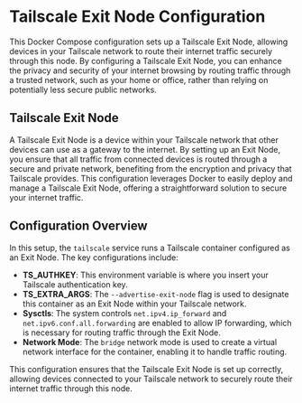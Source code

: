 # Tailscale Exit Node Configuration

This Docker Compose configuration sets up a Tailscale Exit Node, allowing devices in your Tailscale network to route their internet traffic securely through this node. By configuring a Tailscale Exit Node, you can enhance the privacy and security of your internet browsing by routing traffic through a trusted network, such as your home or office, rather than relying on potentially less secure public networks.

## Tailscale Exit Node

A Tailscale Exit Node is a device within your Tailscale network that other devices can use as a gateway to the internet. By setting up an Exit Node, you ensure that all traffic from connected devices is routed through a secure and private network, benefiting from the encryption and privacy that Tailscale provides. This configuration leverages Docker to easily deploy and manage a Tailscale Exit Node, offering a straightforward solution to secure your internet traffic.

## Configuration Overview

In this setup, the `tailscale` service runs a Tailscale container configured as an Exit Node. The key configurations include:

- **TS_AUTHKEY**: This environment variable is where you insert your Tailscale authentication key.
- **TS_EXTRA_ARGS**: The `--advertise-exit-node` flag is used to designate this container as an Exit Node within your Tailscale network.
- **Sysctls**: The system controls `net.ipv4.ip_forward` and `net.ipv6.conf.all.forwarding` are enabled to allow IP forwarding, which is necessary for routing traffic through the Exit Node.
- **Network Mode**: The `bridge` network mode is used to create a virtual network interface for the container, enabling it to handle traffic routing.

This configuration ensures that the Tailscale Exit Node is set up correctly, allowing devices connected to your Tailscale network to securely route their internet traffic through this node.
